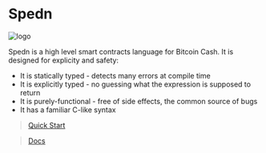 Spedn
=================================

![logo](https://github.com/sriharikapu/Spedn/blob/master/images/bch-s.png?raw=true)

Spedn is a high level smart contracts language for Bitcoin Cash.
It is designed for explicity and safety:

* It is statically typed - detects many errors at compile time
* It is explicitly typed - no guessing what the expression is supposed to return
* It is purely-functional - free of side effects, the common source of bugs
* It has a familiar C-like syntax

> [Quick Start](https://github.com/sriharikapu/Spedn/wiki/Quick-Start/_edit)

> [Docs](http://spedn.rtfd.io)
